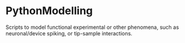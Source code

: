 # PythonModelling
Scripts to model functional experimental or other phenomena, such as neuronal/device spiking, or tip-sample interactions.

